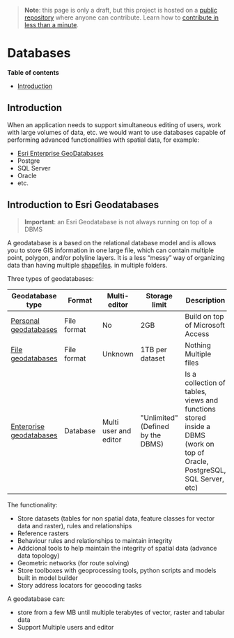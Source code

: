 > **Note**: this page is only a draft, but this project is hosted on a [public repository](https://github.com/hhkaos/awesome-arcgis) where anyone can contribute. Learn how to [contribute in less than a minute](https://github.com/hhkaos/awesome-arcgis/blob/master/CONTRIBUTING.md#contributions).

# Databases

<!-- START doctoc generated TOC please keep comment here to allow auto update -->
<!-- DON'T EDIT THIS SECTION, INSTEAD RE-RUN doctoc TO UPDATE -->
**Table of contents**

- [Introduction](#introduction)

<!-- END doctoc generated TOC please keep comment here to allow auto update -->

## Introduction

When an application needs to support simultaneous editing of users, work with large volumes of data, etc. we would want to use databases capable of performing advanced functionalities with spatial data, for example:

* [Esri Enterprise GeoDatabases](./enterprise-geodatabase/README.md)
* Postgre
* SQL Server
* Oracle
* etc.

## Introduction to Esri Geodatabases

> **Important**: an Esri Geodatabase is not always running on top of a DBMS

A geodatabase is a based on the relational database model and is allows you to store GIS information in one large file, which can contain multiple point, polygon, and/or polyline layers. It is a less “messy” way of organizing data than having multiple [shapefiles](../shapefile/README.md). in multiple folders.

Three types of geodatabases:

|Geodatabase type|Format|Multi-editor|Storage limit|Description|Release date|
|---|---|---|---|---|---|
|[Personal geodatabases](../file-formats/personal-geodatabase/README.md)| File format|No|2GB|Build on top of Microsoft Access|1999
|[File geodatabases](../file-formats/file-geodatabase/README.md)|File format| Unknown|1TB per dataset|Nothing Multiple files|2006
|[Enterprise geodatabases](./enterprise-geodatabase/README.md)| Database|Multi user and editor|"Unlimited" (Defined by the DBMS)|Is a collection of tables, views and functions stored inside a DBMS (work on top of Oracle, PostgreSQL, SQL Server, etc)|Unknown|

The functionality:

* Store datasets (tables for non spatial data, feature classes for vector data and raster), rules and relationships
* Reference rasters
* Behaviour rules and relationships to maintain integrity
* Addcional tools to help maintain the integrity of spatial data (advance data topology)
* Geometric networks (for route solving)
* Store toolboxes with geoprocessing tools, python scripts and models built in model builder
* Story address locators for geocoding tasks

A geodatabase can:

* store from a few MB until multiple terabytes of vector, raster and tabular data
* Support Multiple users and editor
